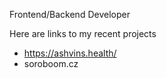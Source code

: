 Frontend/Backend Developer

Here are links to my recent projects
  - https://ashvins.health/
  - soroboom.cz
